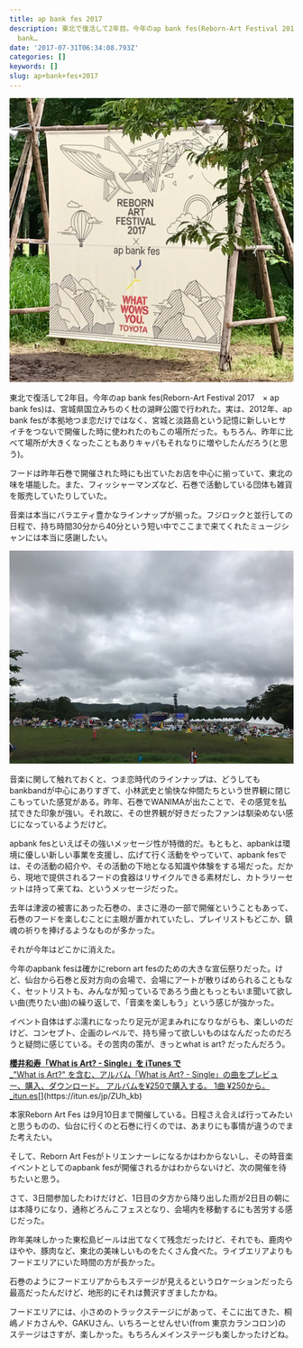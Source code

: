 ```yaml
---
title: ap bank fes 2017
description: 東北で復活して2年目。今年のap bank fes(Reborn-Art Festival 2017　× ap bank fes)は、宮城県国立みちのく杜の湖畔公園で行われた。実は、2012年、ap
  bank…
date: '2017-07-31T06:34:08.793Z'
categories: []
keywords: []
slug: ap+bank+fes+2017
---
```

![](1__4__71AaDRmzbfdK1B7uQr3Q__2x.jpeg)

東北で復活して2年目。今年のap bank fes(Reborn-Art Festival 2017　× ap bank fes)は、宮城県国立みちのく杜の湖畔公園で行われた。実は、2012年、ap bank fesが本拠地つま恋だけではなく、宮城と淡路島という記憶に新しいヒサイチをつないで開催した時に使われたのもこの場所だった。もちろん、昨年に比べて場所が大きくなったこともありキャパもそれなりに増やしたんだろう(と思う)。

フードは昨年石巻で開催された時にも出ていたお店を中心に揃っていて、東北の味を堪能した。また、フィッシャーマンズなど、石巻で活動している団体も雑貨を販売していたりしていた。

音楽は本当にバラエティ豊かなラインナップが揃った。フジロックと並行しての日程で、持ち時間30分から40分という短い中でここまで来てくれたミュージシャンには本当に感謝したい。

![](1__9dI2Ne__Kph1LSAqv4EG__Xw__2x.jpeg)

音楽に関して触れておくと、つま恋時代のラインナップは、どうしてもbankbandが中心にありすぎて、小林武史と愉快な仲間たちという世界観に閉じこもっていた感覚がある。昨年、石巻でWANIMAが出たことで、その感覚を払拭できた印象が強い。それ故に、その世界観が好きだったファンは馴染めない感じになっているようだけど。

apbank fesといえばその強いメッセージ性が特徴的だ。もともと、apbankは環境に優しい新しい事業を支援し、広げて行く活動をやっていて、apbank fesでは、その活動の紹介や、その活動の下地となる知識や体験をする場だった。だから、現地で提供されるフードの食器はリサイクルできる素材だし、カトラリーセットは持って来てね、というメッセージだった。

去年は津波の被害にあった石巻の、まさに港の一部で開催ということもあって、石巻のフードを楽しむことに主眼が置かれていたし、プレイリストもどこか、鎮魂の祈りを捧げるようなものが多かった。

それが今年はどこかに消えた。

今年のapbank fesは確かにreborn art fesのための大きな宣伝祭りだった。けど、仙台から石巻と反対方向の会場で、会場にアートが散りばめられることもなく、セットリストも、みんなが知っているであろう曲ともっともいま聞いて欲しい曲(売りたい曲)の繰り返しで、「音楽を楽しもう」という感じが強かった。

イベント自体はずぶ濡れになったり足元が泥まみれになりながらも、楽しいのだけど、コンセプト、企画のレベルで、持ち帰って欲しいものはなんだったのだろうと疑問に感じている。その苦肉の策が、きっとwhat is art? だったんだろう。

[**櫻井和寿「What is Art? - Single」を iTunes で**  
_"What is Art?" を含む、アルバム「What is Art? - Single」の曲をプレビュー、購入、ダウンロード。 アルバムを¥250で購入する。 1曲 ¥250から。_itun.es](https://itun.es/jp/ZUh_kb "https://itun.es/jp/ZUh_kb")[](https://itun.es/jp/ZUh_kb)

本家Reborn Art Fes は9月10日まで開催している。日程さえ合えば行ってみたいと思うものの、仙台に行くのと石巻に行くのでは、あまりにも事情が違うのでまた考えたい。

そして、Reborn Art Fesがトリエンナーレになるかはわからないし、その時音楽イベントとしてのapbank fesが開催されるかはわからないけど、次の開催を待ちたいと思う。

さて、3日間参加したわけだけど、1日目の夕方から降り出した雨が2日目の朝には本降りになり、通称どろんこフェスとなり、会場内を移動するにも苦労する感じだった。

昨年美味しかった東松島ビールは出てなくて残念だったけど、それでも、鹿肉やほやや、豚肉など、東北の美味しいものをたくさん食べた。ライブエリアよりもフードエリアにいた時間の方が長かった。

石巻のようにフードエリアからもステージが見えるというロケーションだったら最高だったんだけど、地形的にそれは贅沢すぎましたかね。

フードエリアには、小さめのトラックステージにがあって、そこに出てきた、桐嶋ノドカさんや、GAKUさん、いちろーとせんせい(from 東京カランコロン)のステージはさすが、楽しかった。もちろんメインステージも楽しかったけどね。